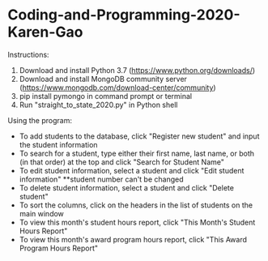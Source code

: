 # Coding-and-Programming-2020-Karen-Gao
Instructions:
1. Download and install Python 3.7 (https://www.python.org/downloads/)
2. Download and install MongoDB community server (https://www.mongodb.com/download-center/community)
3. pip install pymongo in command prompt or terminal
4. Run "straight_to_state_2020.py" in Python shell

Using the program:
- To add students to the database, click "Register new student" and input the student information
- To search for a student, type either their first name, last name, or both (in that order) at the top and click "Search for Student Name"
- To edit student information, select a student and click "Edit student information" **student number can't be changed
- To delete student information, select a student and click "Delete student"
- To sort the columns, click on the headers in the list of students on the main window
- To view this month's student hours report, click "This Month's Student Hours Report"
- To view this month's award program hours report, click "This Award Program Hours Report"
